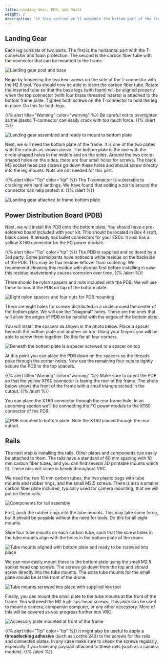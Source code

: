 ```yaml
---
title: Landing Gear, PDB, and Rails
weight: 2
description: "In this section we'll assemble the bottom part of the frame. This includes the power distribution board, landing gear, and the rails to which other components can be attached later."
---
```


## Landing Gear

Each leg consists of two parts.
The first is the horizontal part with the T-connector and foam protection.
The second is the carbon fiber tube with the connector that can be mounted
to the frame.

![Landing gear post and base](landing_gear.jpg)

Begin by loosening the two hex screws on the side of the T-connector with
the H2.5 tool. You should now be able to insert the carbon fiber tube.
Rotate the inserted tube so that the base legs (with foam) will be aligned
properly when the top connector (with four brass threaded inserts) is attached
to the bottom frame plate. Tighten both screws on the T-connector to hold the
leg in place. Do this for both legs.

{{% alert title="Warning" color="warning" %}}
Be careful not to overtighten as the plastic T-connector
can easily crack with too much force.
{{% /alert %}}

![Landing gear assembled and ready to mount to bottom plate](landing_gear_and_bottom_plate.jpg)

Next, we will need the bottom plate of the frame. It is one of the two plates with
the cutouts as shown above. The bottom plate is the one with the circle-shaped
holes in the middle and on the sides. Around the two circle-shaped holes on the
sides, there are four small holes for screws. The black M3 socket head cap screws
go down these holes and should screw directly into the leg mounts.
Nuts are not needed for this part.

{{% alert title="Tip" color="tip" %}}
The T-connector is vulnerable to cracking with hard landings.
We have found that adding a zip tie around the connector can help protect it.
{{% /alert %}}

![Landing gear attached to frame bottom plate](bottom_plate_with_gear.jpg)

## Power Distribution Board (PDB)

Next, we will install the PDB onto the bottom plate. You should have a
pre-soldered board included with your kit. This should be located in Box 4
(soft, black case). It already has bullet connectors for your ESCs.
It also has a yellow XT60 connector for the FC power module.

{{% alert title="Tip" color="tip" %}}
The PDB is supplied and soldered by a 3rd party.
Some participants have noticed a white residue on the backside of the PDB.
This may be flux residue leftover from soldering. We recommend cleaning this
residue with alcohol first before installing in case this residue inadvertently
causes corrosion over time.
{{% /alert %}}

There should be nylon spacers and nuts included with the PDB.
We will use these to mount the PDB on top of the bottom plate.

![Eight nylon spacers and four nuts for PDB mounting](pdb_nylon_screws.jpg)

There are eight holes for screws distributed in a circle around
the center of the bottom plate. We will use the "diagonal" holes. These are the ones
that will allow the edges of PDB to be parallel with the edges of the bottom plate.

You will install the spacers as shown in the photo below. Place a spacer beneath
the bottom plate and another on top. Using your fingers you will be able to screw
them together. Do this for all four corners.

![Beneath the bottom plate is a spacer screwed to a spacer on top](pdb_spacer_and_nut.jpg)

At this point you can place the PDB down on the spacers so the threads poke
through the corner holes. Now use the remaining four nuts to tightly
secure the PDB to the top spacers.

{{% alert title="Warning" color="warning" %}}
Make sure to orient the PDB so that the yellow XT60 connector is
facing the rear of the frame. The photo below shows the front
of the frame with a small triangle etched in the cutout.
{{% /alert %}}

You can place the XT60 connector through the rear frame hole.
In an upcoming section we'll be connecting the FC power module to
the XT60 connector of the PDB.

![PDB mounted to bottom plate. Note the XT60 placed through the rear cutout.](pdb_mounted_to_bottom_plate.jpg)

## Rails

The next step is installing the rails. Other plates and components can easily be
attached to them. The rails have a standard of 60 mm spacing with 10 mm carbon
fiber tubes, and you can find several 3D printable mounts which fit.
These rails will come in handy throughout VRC.

We need the two 10 mm carbon tubes, the two plastic bags with tube mounts and
rubber rings, and the small M2.5 screws. There is also a smaller carbon fiber
plate included, typically used for camera mounting, that we will put on these rails.

![Components for rail assembly](rail_parts.jpg)

First, push the rubber rings into the tube mounts. This may take some force,
but it should be possible without the need for tools. Do this for all eight mounts.

Slide four tube mounts on each carbon tube, such that the screw holes in the
tube mounts align with the holes in the bottom plate of the drone.

![Tube mounts aligned with bottom plate and ready to be screwed into place](rails_bottom_view.jpg)

We can now easily mount these to the bottom plate using the small
M2.5 socket head cap screws. The screws go down from the top and
should screw directly into the tube mounts. The extra tube mounts
for the small plate should be at the front of the drone.

![Tube mounts screwed into place with supplied hex tool](rails_mounted.jpg)

Finally, you can mount the small plate to the tube mounts at the front of the frame.
You will need the M2.5 phillips-head screws.
This plate can be used to mount a camera, companion computer,
or any other accessory. More of this will be covered as you progress further into VRC.

![Accessory plate mounted at front of the frame](camera_mount.jpg)

{{% alert title="Tip" color="tip" %}}
It might also be useful to apply a **threadlocking adhesive** (such as Loctite 243)
to the screws for the rails and connected plates. In any case make sure to check
the screws regularly, especially if you have any payload attached
to these rails (such as a camera module).
{{% /alert %}}
